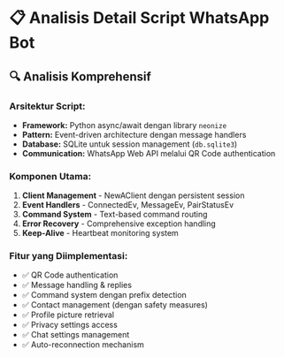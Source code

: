 # 📋 Analisis Detail Script WhatsApp Bot

## 🔍 **Analisis Komprehensif**

### **Arsitektur Script:**
- **Framework:** Python async/await dengan library `neonize`
- **Pattern:** Event-driven architecture dengan message handlers
- **Database:** SQLite untuk session management (`db.sqlite3`)
- **Communication:** WhatsApp Web API melalui QR Code authentication

### **Komponen Utama:**
1. **Client Management** - NewAClient dengan persistent session
2. **Event Handlers** - ConnectedEv, MessageEv, PairStatusEv
3. **Command System** - Text-based command routing
4. **Error Recovery** - Comprehensive exception handling
5. **Keep-Alive** - Heartbeat monitoring system

### **Fitur yang Diimplementasi:**
- ✅ QR Code authentication
- ✅ Message handling & replies
- ✅ Command system dengan prefix detection
- ✅ Contact management (dengan safety measures)
- ✅ Profile picture retrieval
- ✅ Privacy settings access
- ✅ Chat settings management
- ✅ Auto-reconnection mechanism
